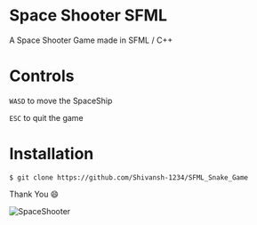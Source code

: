 # Space Shooter SFML

A Space Shooter Game made in SFML / C++

# Controls

`WASD` to move the SpaceShip

`ESC` to quit the game

# Installation

`$ git clone https://github.com/Shivansh-1234/SFML_Snake_Game `

Thank You 😄

![SpaceShooter](https://i.ibb.co/SNKBJb8/image.png)

